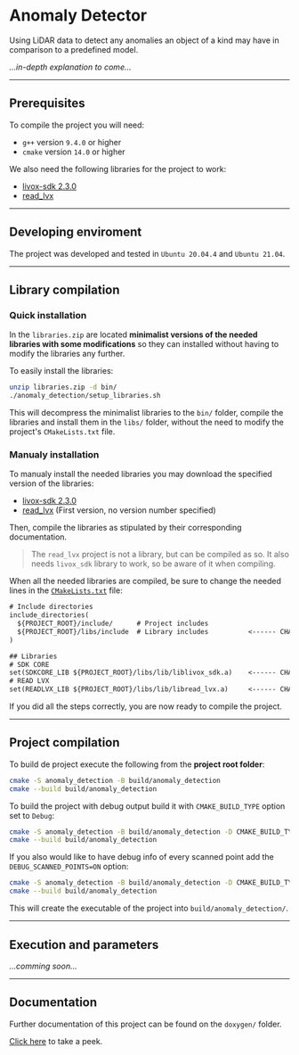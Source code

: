 # Anomaly Detector

Using LiDAR data to detect any anomalies an object of a kind may have in comparison to a predefined model.

*...in-depth explanation to come...*

---

## Prerequisites

To compile the project you will need:

- `g++` version `9.4.0` or higher
- `cmake` version `14.0` or higher

We also need the following libraries for the project to work:

- [livox-sdk 2.3.0](https://github.com/Livox-SDK/Livox-SDK/releases/tag/v2.3.0)
- [read_lvx](https://github.com/michalpelka/read_lvx)

---

## Developing enviroment

The project was developed and tested in `Ubuntu 20.04.4` and `Ubuntu 21.04`.

---

## Library compilation

### Quick installation

In the `libraries.zip` are located **minimalist versions of the needed libraries with some modifications** so they can installed without having to modify the libraries any further.

To easily install the libraries:

```bash
unzip libraries.zip -d bin/
./anomaly_detection/setup_libraries.sh
```

This will decompress the minimalist libraries to the `bin/` folder, compile the libraries and install them in the `libs/` folder, without the need to modify the project's `CMakeLists.txt` file.

### Manualy installation

To manualy install the needed libraries you may download the specified version of the libraries:

- [livox-sdk 2.3.0](https://github.com/Livox-SDK/Livox-SDK/releases/tag/v2.3.0)
- [read_lvx](https://github.com/michalpelka/read_lvx) (First version, no version number specified)

Then, compile the libraries as stipulated by their corresponding documentation.

> The `read_lvx` project is not a library, but can be compiled as so. It also needs `livox_sdk` library to work, so be aware of it when compiling.

When all the needed libraries are compiled, be sure to change the needed lines in the [`CMakeLists.txt`](CMakeLists.txt) file:

```txt
# Include directories
include_directories(
  ${PROJECT_ROOT}/include/      # Project includes
  ${PROJECT_ROOT}/libs/include  # Library includes			<------	CHANGE THIS to the location of the libraries' includes
)

## Libraries
# SDK CORE
set(SDKCORE_LIB ${PROJECT_ROOT}/libs/lib/liblivox_sdk.a)	<------	CHANGE THIS to the location of the compiled livox_sdk lib 
# READ LVX
set(READLVX_LIB ${PROJECT_ROOT}/libs/lib/libread_lvx.a)		<------	CHANGE THIS to the location of the compiled read_lvx lib 
```

If you did all the steps correctly, you are now ready to compile the project.

---

## Project compilation

To build de project execute the following from the **project root folder**:

```bash
cmake -S anomaly_detection -B build/anomaly_detection
cmake --build build/anomaly_detection
```

To build the project with debug output build it with `CMAKE_BUILD_TYPE` option set to `Debug`:

```bash
cmake -S anomaly_detection -B build/anomaly_detection -D CMAKE_BUILD_TYPE=Debug
cmake --build build/anomaly_detection
```

If you also would like to have debug info of every scanned point add the `DEBUG_SCANNED_POINTS=ON` option:

```bash
cmake -S anomaly_detection -B build/anomaly_detection -D CMAKE_BUILD_TYPE=Debug -D DEBUG_SCANNED_POINTS=ON
cmake --build build/anomaly_detection
```

This will create the executable of the project into `build/anomaly_detection/`.

---

## Execution and parameters

*...comming soon...*

---

## Documentation

Further documentation of this project can be found on the `doxygen/` folder.

[Click here](doxygen/index.html) to take a peek.
